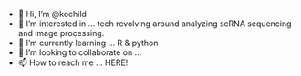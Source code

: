 - 👋 Hi, I’m @kochild
- 👀 I’m interested in ... tech revolving around analyzing scRNA sequencing and image processing. 
- 🌱 I’m currently learning ... R & python
- 💞️ I’m looking to collaborate on ...
- 📫 How to reach me ... HERE!

<!---
kochild/kochild is a ✨ special ✨ repository because its `README.md` (this file) appears on your GitHub profile.
You can click the Preview link to take a look at your changes.
--->
